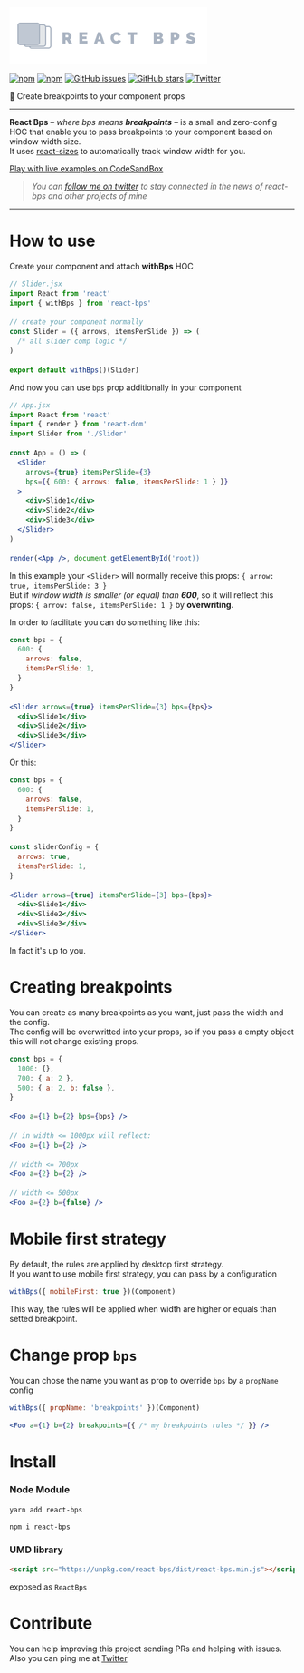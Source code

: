 ![react-bps](./logo.png)

[![npm](https://img.shields.io/npm/v/react-bps.svg?style=flat-square)](https://www.npmjs.com/package/react-bps)
[![npm](https://img.shields.io/npm/dt/react-bps.svg?style=flat-square)](https://www.npmjs.com/package/react-bps)
[![GitHub issues](https://img.shields.io/github/issues/renatorib/react-bps.svg?style=flat-square)](https://github.com/renatorib/react-bps/issues)
[![GitHub stars](https://img.shields.io/github/stars/renatorib/react-bps.svg?style=flat-square)](https://github.com/renatorib/react-bps/stargazers)
[![Twitter](https://img.shields.io/twitter/url/https/github.com/renatorib/react-bps.svg?style=social&style=flat-square)](https://twitter.com/intent/tweet?url=https://github.com/renatorib/react-bps)

:trident: Create breakpoints to your component props

---

**React Bps** – *where bps means **breakpoints*** – is a small and zero-config HOC that enable you to pass breakpoints to your component based on window width size.  
It uses [react-sizes](http://github.com/renatorib/react-sizes) to automatically track window width for you.

[Play with live examples on CodeSandBox](https://codesandbox.io/s/zk04n4m2jp)

> *You can [follow me on twitter](http://twitter.com/renatorib_) to stay connected in the news of react-bps and other projects of mine*

---

# How to use

Create your component and attach **withBps** HOC
```jsx
// Slider.jsx
import React from 'react'
import { withBps } from 'react-bps'

// create your component normally
const Slider = ({ arrows, itemsPerSlide }) => (
  /* all slider comp logic */
)

export default withBps()(Slider)
```

And now you can use `bps` prop additionally in your component
```jsx
// App.jsx
import React from 'react'
import { render } from 'react-dom'
import Slider from './Slider'

const App = () => (
  <Slider
    arrows={true} itemsPerSlide={3}
    bps={{ 600: { arrows: false, itemsPerSlide: 1 } }}
  >
    <div>Slide1</div>
    <div>Slide2</div>
    <div>Slide3</div>
  </Slider>
)

render(<App />, document.getElementById('root))
```

In this example your `<Slider>` will normally receive this props: `{ arrow: true, itemsPerSlide: 3 }`  
But if *window width is smaller (or equal) than **600***, so it will reflect this props: `{ arrow: false, itemsPerSlide: 1 }`
by **overwriting**.

In order to facilitate you can do something like this:
```jsx
const bps = {
  600: {
    arrows: false,
    itemsPerSlide: 1,
  }
}

<Slider arrows={true} itemsPerSlide={3} bps={bps}>
  <div>Slide1</div>
  <div>Slide2</div>
  <div>Slide3</div>
</Slider>
```

Or this:
```jsx
const bps = {
  600: {
    arrows: false,
    itemsPerSlide: 1,
  }
}

const sliderConfig = {
  arrows: true,
  itemsPerSlide: 1,
}

<Slider arrows={true} itemsPerSlide={3} bps={bps}>
  <div>Slide1</div>
  <div>Slide2</div>
  <div>Slide3</div>
</Slider>
```

In fact it's up to you.

# Creating breakpoints

You can create as many breakpoints as you want, just pass the width and the config.  
The config will be overwritted into your props, so if you pass a empty object this
will not change existing props.

```jsx
const bps = {
  1000: {},
  700: { a: 2 },
  500: { a: 2, b: false },
}

<Foo a={1} b={2} bps={bps} />

// in width <= 1000px will reflect:
<Foo a={1} b={2} />

// width <= 700px
<Foo a={2} b={2} />

// width <= 500px
<Foo a={2} b={false} />
```

# Mobile first strategy

By default, the rules are applied by desktop first strategy.  
If you want to use mobile first strategy, you can pass by a configuration

```js
withBps({ mobileFirst: true })(Component)
```

This way, the rules will be applied when width are higher or equals than setted breakpoint.

# Change prop `bps`

You can chose the name you want as prop to override `bps` by a `propName` config

```js
withBps({ propName: 'breakpoints' })(Component)
```

```jsx
<Foo a={1} b={2} breakpoints={{ /* my breakpoints rules */ }} />
```

# Install

### Node Module
```
yarn add react-bps
```
```
npm i react-bps
```

### UMD library
```html
<script src="https://unpkg.com/react-bps/dist/react-bps.min.js"></script>
```
exposed as `ReactBps`

# Contribute

You can help improving this project sending PRs and helping with issues.  
Also you can ping me at [Twitter](http://twitter.com/renatorib_)
